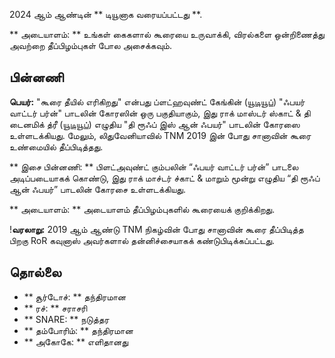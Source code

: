 2024 ஆம் ஆண்டின் ** டியூனாக வரையப்பட்டது **.

** அடையாளம்: ** உங்கள் கைகளால் கூரையை உருவாக்கி, விரல்களை ஒன்றிணைத்து அவற்றை
தீப்பிழம்புகள் போல அசைக்கவும்.

## பின்னணி

**பெயர்:** "கூரை தீயில் எரிகிறது" என்பது ப்ளட்ஹவுண்ட் கேங்கின்
([யூடியூப்](https://www.youtube.com/watch?v=Adgx9wt63NY)) "ஃபயர் வாட்டர் பர்ன்"
பாடலின் கோரஸின் ஒரு பகுதியாகும், இது ராக் மாஸ்டர் ஸ்காட் & தி டைனமிக் த்ரீ
([யூடியூப்](https://youtu.be/-Vv_LwwwpmU?t=263)) எழுதிய "தி ரூஃப் இஸ் ஆன் ஃபயர்"
பாடலின் கோரஸை உள்ளடக்கியது. மேலும், லிதுவேனியாவில் TNM 2019 இன் போது சானாவின்
கூரை உண்மையில் தீப்பிடித்தது.

** இசை பின்னணி: ** பிளட்அவுண்ட் கும்பலின் “ஃபயர் வாட்டர் பர்ன்” பாடலை
அடிப்படையாகக் கொண்டு, இது ராக் மாச்டர் ச்காட் & மாறும் மூன்று எழுதிய “தி ரூஃப்
ஆன் ஃபயர்” பாடலின் கோரசை உள்ளடக்கியது.

** அடையாளம்: ** அடையாளம் தீப்பிழம்புகளில் கூரையைக் குறிக்கிறது.

!**வரலாறு:** 2019 ஆம் ஆண்டு TNM நிகழ்வின் போது சானாவின் கூரை தீப்பிடித்த பிறகு
RoR கவுனாஸ் அவர்களால் தன்னிச்சையாகக் கண்டுபிடிக்கப்பட்டது.

## தொல்லை

* ** சூர்டோச்: ** தந்திரமான
* ** ரச்: ** சராசரி
* ** SNARE: ** நடுத்தர
* ** தம்போரிம்: ** தந்திரமான
* ** அகோகே: ** எளிதானது
